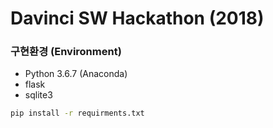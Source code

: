 # Davinci SW Hackathon (2018)



### 구현환경 (Environment)

- Python 3.6.7 (Anaconda)
- flask
- sqlite3

```cmd
pip install -r requirments.txt
```

